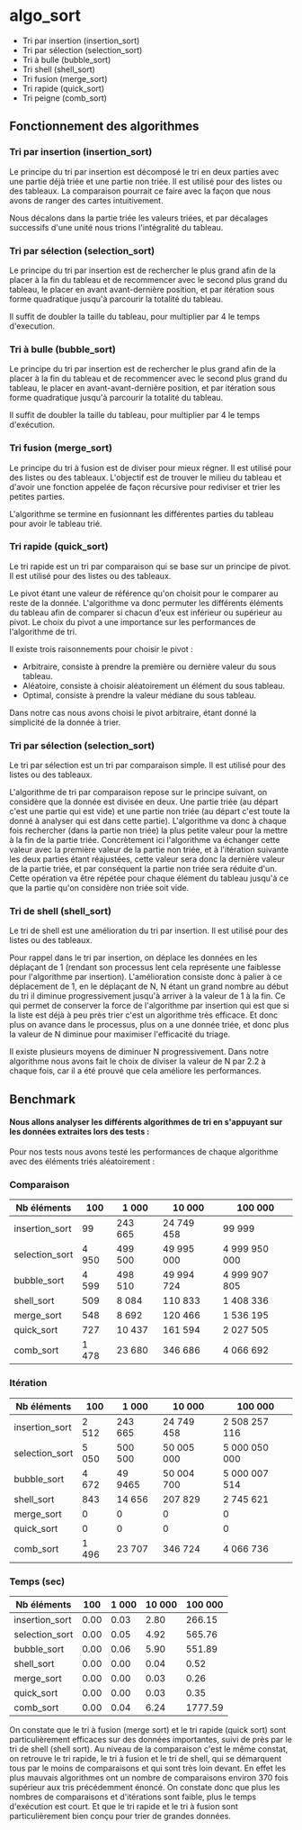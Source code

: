 # algo_sort

* Tri par insertion (insertion_sort)
* Tri par sélection (selection_sort)
* Tri à bulle (bubble_sort)
* Tri shell (shell_sort)
* Tri fusion (merge_sort)
* Tri rapide (quick_sort)
* Tri peigne (comb_sort)


## Fonctionnement des algorithmes

### Tri par insertion (insertion_sort)

Le principe du tri par insertion est décomposé le tri en deux parties avec une partie déjà triée et une partie non triée. Il est utilisé pour des listes ou des tableaux.
La comparaison pourrait ce faire avec la façon que nous avons de ranger des cartes intuitivement.

Nous décalons dans la partie triée les valeurs triées, et par décalages successifs d'une unité nous trions l'intégralité du tableau.

### Tri par sélection (selection_sort)

Le principe du tri par insertion est de rechercher le plus grand afin de la placer à la fin du tableau et de recommencer avec le second plus grand du tableau,
le placer en avant avant-dernière position, et par itération sous forme quadratique jusqu'à parcourir la totalité du tableau.

Il suffit de doubler la taille du tableau, pour multiplier par 4 le temps d'execution.

### Tri à bulle (bubble_sort)

Le principe du tri par insertion est de rechercher le plus grand afin de la placer à la fin du tableau et de recommencer avec le second plus grand du tableau,
le placer en avant-avant-dernière position, et par itération sous forme quadratique jusqu'à parcourir la totalité du tableau.

Il suffit de doubler la taille du tableau, pour multiplier par 4 le temps d'exécution.

### Tri fusion (merge_sort)

Le principe du tri à fusion est de diviser pour mieux régner. Il est utilisé pour des listes ou des tableaux.
L'objectif est de trouver le milieu du tableau et d'avoir une fonction appelée de façon récursive pour rediviser et trier les petites parties.

L'algorithme se termine en fusionnant les différentes parties du tableau pour avoir le tableau trié.

### Tri rapide (quick_sort)

Le tri rapide est un tri par comparaison qui se base sur un principe de pivot. Il est utilisé pour des listes ou des tableaux.

Le pivot étant une valeur de référence qu'on choisit pour le comparer au reste de la donnée.
L'algorithme va donc permuter les différents éléments du tableau afin de comparer si chacun d'eux est inférieur ou supérieur au pivot.
Le choix du pivot a une importance sur les performances de l'algorithme de tri.

Il existe trois raisonnements pour choisir le pivot :
- Arbitraire, consiste à prendre la première ou dernière valeur du sous tableau.
- Aléatoire, consiste à choisir aléatoirement un élément du sous tableau.
- Optimal, consiste à prendre la valeur médiane du sous tableau.

Dans notre cas nous avons choisi le pivot arbitraire, étant donné la simplicité de la donnée à trier.

### Tri par sélection (selection_sort)

Le tri par sélection est un tri par comparaison simple. Il est utilisé pour des listes ou des tableaux.

L'algorithme de tri par comparaison repose sur le principe suivant, on considère que la donnée est divisée en deux.
Une partie triée (au départ c'est une partie qui est vide) et une partie non triée (au départ c'est toute la donné à analyser qui est dans cette partie).
L'algorithme va donc à chaque fois rechercher (dans la partie non triée) la plus petite valeur pour la mettre à la fin de la partie triée.
Concrètement ici l'algorithme va échanger cette valeur avec la première valeur de la partie non triée, et à l'itération suivante les deux parties étant réajustées, cette valeur sera donc la dernière valeur de la partie triée, et par conséquent la partie non triée sera réduite d'un.
Cette opération va être répétée pour chaque élément du tableau jusqu'à ce que la partie qu'on considère non triée soit vide.

### Tri de shell (shell_sort)

Le tri de shell est une amélioration du tri par insertion. Il est utilisé pour des listes ou des tableaux.

Pour rappel dans le tri par insertion, on déplace les données en les déplaçant de 1 (rendant son processus lent cela représente une faiblesse pour l'algorithme par insertion).
L'amélioration consiste donc à palier à ce déplacement de 1, en le déplaçant de N, N étant un grand nombre au début du tri il diminue progressivement jusqu'à arriver à la valeur de 1 à la fin.
Ce qui permet de conserver la force de l'algorithme par insertion qui est que si la liste est déjà à peu près trier c'est un algorithme très efficace.
Et donc plus on avance dans le processus, plus on a une donnée triée, et donc plus la valeur de N diminue pour maximiser l'efficacité du triage.

Il existe plusieurs moyens de diminuer N progressivement. Dans notre algorithme nous avons fait le choix de diviser la valeur de N par 2.2 à chaque fois, car il a été prouvé que cela améliore les performances.


## Benchmark

#### Nous allons analyser les différents algorithmes de tri en s'appuyant sur les données extraites lors des tests :

Pour nos tests nous avons testé les performances de chaque algorithme avec des éléments triés aléatoirement :

### Comparaison

| Nb éléments | 100 | 1 000 | 10 000 | 100 000 |
|---|---|---|---|---|
| insertion_sort | 99 | 243 665 | 24 749 458 | 99 999 |
| selection_sort | 4 950 | 499 500 | 49 995 000 | 4 999 950 000 |
| bubble_sort | 4 599 | 498 510 | 49 994 724 | 4 999 907 805 |
| shell_sort | 509 | 8 084 | 110 833 | 1 408 336 |
| merge_sort | 548 | 8 692 | 120 466 | 1 536 195 |
| quick_sort | 727  | 10 437 | 161 594 | 2 027 505 |
| comb_sort | 1 478 | 23 680 | 346 686 | 4 066 692 |

### Itération

| Nb éléments | 100 | 1 000 | 10 000 | 100 000 |
|---|---|---|---|---|
| insertion_sort | 2 512 | 243 665 | 24 749 458 | 2 508 257 116 |
| selection_sort | 5 050 | 500 500 | 50 005 000 | 5 000 050 000 |
| bubble_sort | 4 672 | 49 9465 | 50 004 700 | 5 000 007 514 |
| shell_sort | 843 | 14 656 | 207 829 | 2 745 621 |
| merge_sort | 0 | 0 | 0 | 0 |
| quick_sort | 0 | 0 | 0 | 0 |
| comb_sort | 1 496 | 23 707 | 346 724 | 4 066 736 |

### Temps (sec)

| Nb éléments | 100 | 1 000 | 10 000 | 100 000 |
|---|---|---|---|---|
| insertion_sort |  0.00 | 0.03 | 2.80 | 266.15 |
| selection_sort |  0.00 | 0.05 | 4.92 | 565.76 |
| bubble_sort | 0.00 | 0.06 | 5.90 | 551.89 |
| shell_sort | 0.00 | 0.00 | 0.04 | 0.52 |
| merge_sort | 0.00 | 0.00 | 0.03 | 0.26 |
| quick_sort | 0.00  | 0.00 | 0.03 | 0.35 |
| comb_sort | 0.00 | 0.04 | 6.24 | 1777.59 |

On constate que le tri à fusion (merge sort) et le tri rapide (quick sort) sont particulièrement efficaces sur des données importantes,
suivi de près par le tri de shell (shell sort).
Au niveau de la comparaison c'est le même constat, on retrouve le tri rapide, le tri à fusion et le tri de shell, qui se démarquent tous par le moins de comparaisons et qui sont très loin devant.
En effet les plus mauvais algorithmes ont un nombre de comparaisons environ 370 fois supérieur aux tris précédemment énoncé.
On constate donc que plus les nombres de comparaisons et d'itérations sont faible, plus le temps d'exécution est court.
Et que le tri rapide et le tri à fusion sont particulièrement bien conçu pour trier de grandes données.
